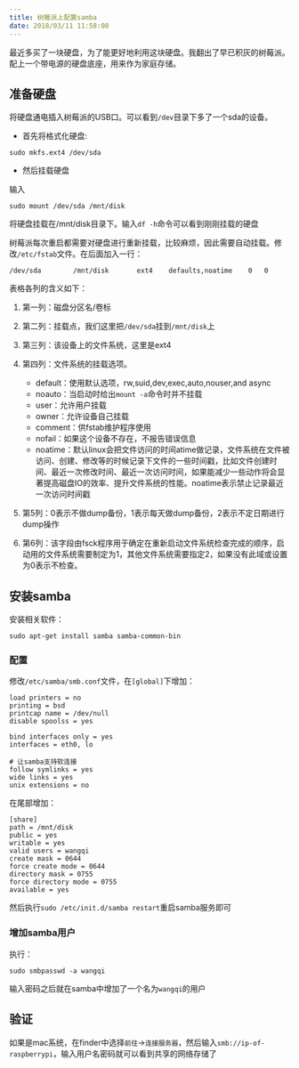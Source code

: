 ```yaml
---
title: 树莓派上配置samba
date: 2018/03/11 11:58:00
---
```


最近多买了一块硬盘，为了能更好地利用这块硬盘。我翻出了早已积灰的树莓派。配上一个带电源的硬盘底座，用来作为家庭存储。
<!-- more -->
## 准备硬盘

将硬盘通电插入树莓派的USB口。可以看到`/dev`目录下多了一个sda的设备。

- 首先将格式化硬盘:

```
sudo mkfs.ext4 /dev/sda
```

- 然后挂载硬盘

输入

```
sudo mount /dev/sda /mnt/disk
```

将硬盘挂载在/mnt/disk目录下。输入`df -h`命令可以看到刚刚挂载的硬盘

树莓派每次重启都需要对硬盘进行重新挂载，比较麻烦，因此需要自动挂载。修改`/etc/fstab`文件。在后面加入一行：

```
/dev/sda        /mnt/disk       ext4    defaults,noatime    0   0
```

表格各列的含义如下：

1. 第一列：磁盘分区名/卷标
2. 第二列：挂载点，我们这里把`/dev/sda`挂到`/mnt/disk`上
3. 第三列：该设备上的文件系统，这里是ext4
4. 第四列：文件系统的挂载选项。    

    - default：使用默认选项，rw,suid,dev,exec,auto,nouser,and async
    - noauto：当启动时给出`mount -a`命令时并不挂载
    - user：允许用户挂载
    - owner：允许设备自己挂载
    - comment：供fstab维护程序使用
    - nofail：如果这个设备不存在，不报告错误信息
    - noatime：默认linux会把文件访问的时间atime做记录，文件系统在文件被访问、创建、修改等的时候记录下文件的一些时间戳，比如文件创建时间、最近一次修改时间、最近一次访问时间，如果能减少一些动作将会显著提高磁盘IO的效率、提升文件系统的性能。noatime表示禁止记录最近一次访问时间戳

5. 第5列：0表示不做dump备份，1表示每天做dump备份，2表示不定日期进行dump操作
6. 第6列：该字段由fsck程序用于确定在重新启动文件系统检查完成的顺序，启动用的文件系统需要制定为1，其他文件系统需要指定2，如果没有此域或设置为0表示不检查。

## 安装samba

安装相关软件：

```
sudo apt-get install samba samba-common-bin
```

### 配置

修改`/etc/samba/smb.conf`文件，在`[global]`下增加：

```
load printers = no
printing = bsd
printcap name = /dev/null
disable spoolss = yes

bind interfaces only = yes
interfaces = eth0, lo

# 让samba支持软连接
follow symlinks = yes
wide links = yes
unix extensions = no
```

在尾部增加：

```
[share]
path = /mnt/disk
public = yes
writable = yes
valid users = wangqi
create mask = 0644
force create mode = 0644
directory mask = 0755
force directory mode = 0755
available = yes
```

然后执行`sudo /etc/init.d/samba restart`重启samba服务即可

### 增加samba用户

执行：

```
sudo smbpasswd -a wangqi
```

输入密码之后就在samba中增加了一个名为`wangqi`的用户

## 验证

如果是mac系统，在finder中选择`前往`->`连接服务器`，然后输入`smb://ip-of-raspberrypi`，输入用户名密码就可以看到共享的网络存储了


